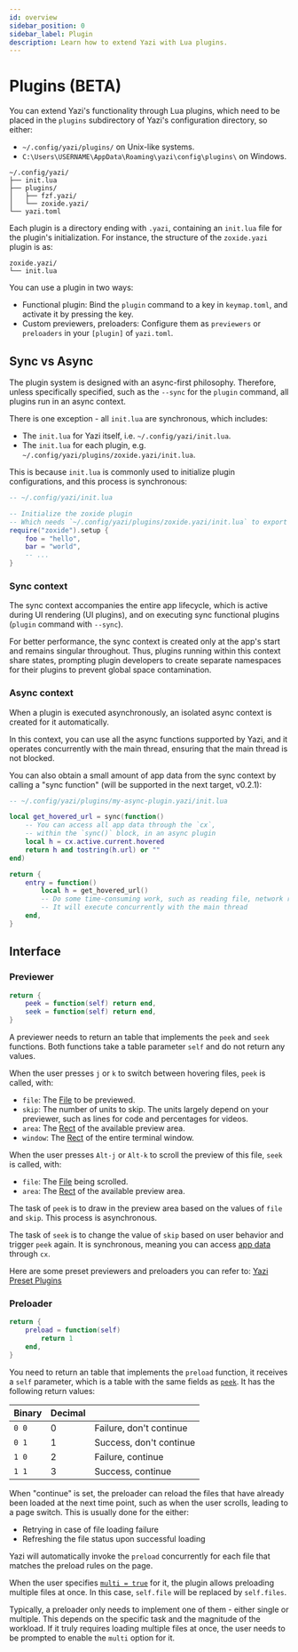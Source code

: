 ```yaml
---
id: overview
sidebar_position: 0
sidebar_label: Plugin
description: Learn how to extend Yazi with Lua plugins.
---
```


# Plugins (BETA)

You can extend Yazi's functionality through Lua plugins, which need to be placed in the `plugins` subdirectory of Yazi's configuration directory, so either:

- `~/.config/yazi/plugins/` on Unix-like systems.
- `C:\Users\USERNAME\AppData\Roaming\yazi\config\plugins\` on Windows.

```
~/.config/yazi/
├── init.lua
├── plugins/
│   ├── fzf.yazi/
│   └── zoxide.yazi/
└── yazi.toml
```

Each plugin is a directory ending with `.yazi`, containing an `init.lua` file for the plugin's initialization.
For instance, the structure of the `zoxide.yazi` plugin is as:

```
zoxide.yazi/
└── init.lua
```

You can use a plugin in two ways:

- Functional plugin: Bind the `plugin` command to a key in `keymap.toml`, and activate it by pressing the key.
- Custom previewers, preloaders: Configure them as `previewers` or `preloaders` in your `[plugin]` of `yazi.toml`.

## Sync vs Async

The plugin system is designed with an async-first philosophy. Therefore, unless specifically specified, such as the `--sync` for the `plugin` command, all plugins run in an async context.

There is one exception - all `init.lua` are synchronous, which includes:

- The `init.lua` for Yazi itself, i.e. `~/.config/yazi/init.lua`.
- The `init.lua` for each plugin, e.g. `~/.config/yazi/plugins/zoxide.yazi/init.lua`.

This is because `init.lua` is commonly used to initialize plugin configurations, and this process is synchronous:

```lua
-- ~/.config/yazi/init.lua

-- Initialize the zoxide plugin
-- Which needs `~/.config/yazi/plugins/zoxide.yazi/init.lua` to export a `setup` function
require("zoxide").setup {
	foo = "hello",
	bar = "world",
	-- ...
}
```

### Sync context

The sync context accompanies the entire app lifecycle, which is active during UI rendering (UI plugins), and on executing sync functional plugins (`plugin` command with `--sync`).

For better performance, the sync context is created only at the app's start and remains singular throughout. Thus, plugins running within this context share states,
prompting plugin developers to create separate namespaces for their plugins to prevent global space contamination.

### Async context

When a plugin is executed asynchronously, an isolated async context is created for it automatically.

In this context, you can use all the async functions supported by Yazi, and it operates concurrently with the main thread, ensuring that the main thread is not blocked.

You can also obtain a small amount of app data from the sync context by calling a "sync function" (will be supported in the next target, v0.2.1):

```lua
-- ~/.config/yazi/plugins/my-async-plugin.yazi/init.lua

local get_hovered_url = sync(function()
	-- You can access all app data through the `cx`,
	-- within the `sync()` block, in an async plugin
	local h = cx.active.current.hovered
	return h and tostring(h.url) or ""
end)

return {
	entry = function()
		local h = get_hovered_url()
		-- Do some time-consuming work, such as reading file, network request, etc.
		-- It will execute concurrently with the main thread
	end,
}
```

## Interface

### Previewer

```lua
return {
	peek = function(self) return end,
	seek = function(self) return end,
}
```

A previewer needs to return an table that implements the `peek` and `seek` functions. Both functions take a table parameter `self` and do not return any values.

When the user presses `j` or `k` to switch between hovering files, `peek` is called, with:

- `file`: The [File](./common.md#file) to be previewed.
- `skip`: The number of units to skip. The units largely depend on your previewer, such as lines for code and percentages for videos.
- `area`: The [Rect](./layout.md#rect) of the available preview area.
- `window`: The [Rect](./layout.md#rect) of the entire terminal window.

When the user presses `Alt-j` or `Alt-k` to scroll the preview of this file, `seek` is called, with:

- `file`: The [File](./common.md#file) being scrolled.
- `area`: The [Rect](./layout.md#rect) of the available preview area.

The task of `peek` is to draw in the preview area based on the values of `file` and `skip`. This process is asynchronous.

The task of `seek` is to change the value of `skip` based on user behavior and trigger `peek` again. It is synchronous, meaning you can access [app data](./common.md#app-data) through `cx`.

Here are some preset previewers and preloaders you can refer to: [Yazi Preset Plugins](https://github.com/sxyazi/yazi/tree/main/yazi-plugin/preset/plugins)

### Preloader

```lua
return {
	preload = function(self)
		return 1
	end,
}
```

You need to return an table that implements the `preload` function, it receives a `self` parameter, which is a table with the same fields as [`peek`](#previewer). It has the following return values:

| Binary | Decimal |                         |
| ------ | ------- | ----------------------- |
| `0 0`  | 0       | Failure, don't continue |
| `0 1`  | 1       | Success, don't continue |
| `1 0`  | 2       | Failure, continue       |
| `1 1`  | 3       | Success, continue       |

When "continue" is set, the preloader can reload the files that have already been loaded at the next time point, such as when the user scrolls, leading to a page switch. This is usually done for the either:

- Retrying in case of file loading failure
- Refreshing the file status upon successful loading

Yazi will automatically invoke the `preload` concurrently for each file that matches the preload rules on the page.

When the user specifies [`multi = true`](../configuration/yazi.md#preloaders) for it, the plugin allows preloading multiple files at once. In this case, `self.file` will be replaced by `self.files`.

Typically, a preloader only needs to implement one of them - either single or multiple. This depends on the specific task and the magnitude of the workload.
If it truly requires loading multiple files at once, the user needs to be prompted to enable the `multi` option for it.
